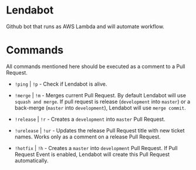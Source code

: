 Lendabot
========

Github bot that runs as AWS Lambda and will automate workflow.

Commands
========

All commands mentioned here should be executed as a comment to a Pull Request.


* `!ping` | `!p` - Check if Lendabot is alive.

* `!merge` | `!m` - Merges current Pull Request. By default Lendabot will use `squash and merge`.
If pull request is release (`development` into `master`) or a back-merge (`master` into `development`),
Lendabot will use `merge commit`.

* `!release` | `!r` - Creates a `development` into `master` Pull Request.

* `!urelease` | `!ur` - Updates the release Pull Request title with new ticket names.
Works only as a comment on a release Pull Request.

* `!hotfix` | `!h` - Creates a `master` into `development` Pull Request. If Pull Request Event is enabled,
Lendabot will create this Pull Request automatically.
